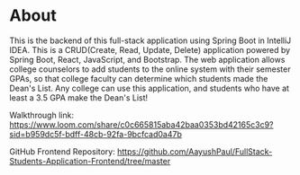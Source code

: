 # About
This is the backend of this full-stack application using Spring Boot in IntelliJ IDEA. This is a CRUD(Create, Read, Update, Delete) application powered by Spring Boot, React, JavaScript, and Bootstrap. 
The web application allows college counselors to add students to the online system with their semester GPAs, so that college faculty can determine which students made the Dean's List. 
Any college can use this application, and students who have at least a 3.5 GPA make the Dean's List! 

Walkthrough link: https://www.loom.com/share/c0c665815aba42baa0353bd42165c3c9?sid=b959dc5f-bdff-48cb-92fa-9bcfcad0a47b

GitHub Frontend Repository: https://github.com/AayushPaul/FullStack-Students-Application-Frontend/tree/master
